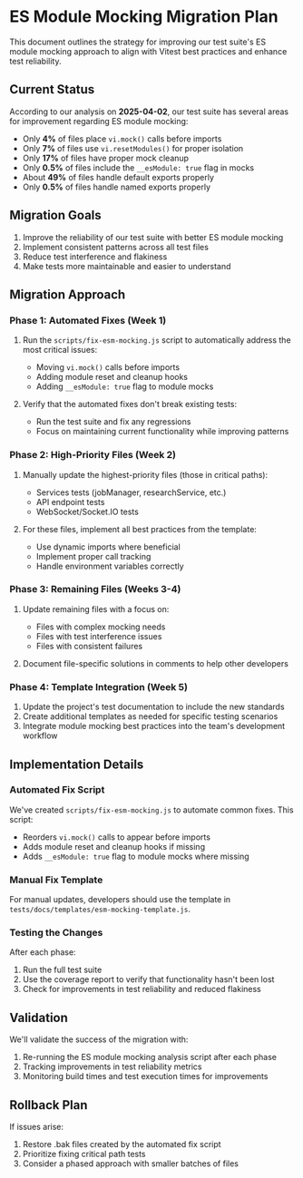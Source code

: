 # ES Module Mocking Migration Plan

This document outlines the strategy for improving our test suite's ES module mocking approach to align with Vitest best practices and enhance test reliability.

## Current Status

According to our analysis on **2025-04-02**, our test suite has several areas for improvement regarding ES module mocking:

- Only **4%** of files place `vi.mock()` calls before imports
- Only **7%** of files use `vi.resetModules()` for proper isolation
- Only **17%** of files have proper mock cleanup
- Only **0.5%** of files include the `__esModule: true` flag in mocks
- About **49%** of files handle default exports properly
- Only **0.5%** of files handle named exports properly

## Migration Goals

1. Improve the reliability of our test suite with better ES module mocking
2. Implement consistent patterns across all test files
3. Reduce test interference and flakiness
4. Make tests more maintainable and easier to understand

## Migration Approach

### Phase 1: Automated Fixes (Week 1)

1. Run the `scripts/fix-esm-mocking.js` script to automatically address the most critical issues:
   - Moving `vi.mock()` calls before imports
   - Adding module reset and cleanup hooks
   - Adding `__esModule: true` flag to module mocks

2. Verify that the automated fixes don't break existing tests:
   - Run the test suite and fix any regressions
   - Focus on maintaining current functionality while improving patterns

### Phase 2: High-Priority Files (Week 2)

1. Manually update the highest-priority files (those in critical paths):
   - Services tests (jobManager, researchService, etc.)
   - API endpoint tests
   - WebSocket/Socket.IO tests

2. For these files, implement all best practices from the template:
   - Use dynamic imports where beneficial
   - Implement proper call tracking
   - Handle environment variables correctly

### Phase 3: Remaining Files (Weeks 3-4)

1. Update remaining files with a focus on:
   - Files with complex mocking needs
   - Files with test interference issues
   - Files with consistent failures

2. Document file-specific solutions in comments to help other developers

### Phase 4: Template Integration (Week 5)

1. Update the project's test documentation to include the new standards
2. Create additional templates as needed for specific testing scenarios
3. Integrate module mocking best practices into the team's development workflow

## Implementation Details

### Automated Fix Script

We've created `scripts/fix-esm-mocking.js` to automate common fixes. This script:
- Reorders `vi.mock()` calls to appear before imports
- Adds module reset and cleanup hooks if missing
- Adds `__esModule: true` flag to module mocks where missing

### Manual Fix Template

For manual updates, developers should use the template in `tests/docs/templates/esm-mocking-template.js`.

### Testing the Changes

After each phase:
1. Run the full test suite
2. Use the coverage report to verify that functionality hasn't been lost
3. Check for improvements in test reliability and reduced flakiness

## Validation

We'll validate the success of the migration with:

1. Re-running the ES module mocking analysis script after each phase
2. Tracking improvements in test reliability metrics
3. Monitoring build times and test execution times for improvements

## Rollback Plan

If issues arise:
1. Restore .bak files created by the automated fix script
2. Prioritize fixing critical path tests
3. Consider a phased approach with smaller batches of files
